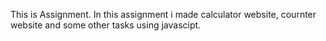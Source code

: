 This is Assignment. In this assignment i made calculator website, cournter website and some other tasks using javascipt.

